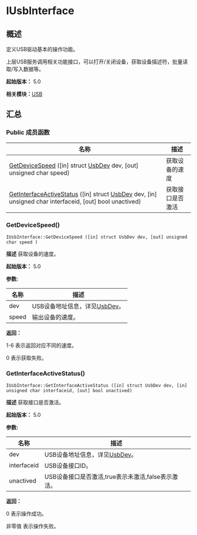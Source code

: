 # IUsbInterface


## 概述

定义USB驱动基本的操作功能。

上层USB服务调用相关功能接口，可以打开/关闭设备，获取设备描述符，批量读取/写入数据等。

**起始版本：** 5.0

**相关模块：**[USB](_u_s_b_v10.md)


## 汇总


### Public 成员函数

| 名称 | 描述 | 
| -------- | -------- |
| [GetDeviceSpeed](#getdevicespeed) ([in] struct [UsbDev](_usb_dev_v11.md) dev, [out] unsigned char speed) | 获取设备的速度  | 
| [GetInterfaceActiveStatus](#getinterfaceactivestatus) ([in] struct [UsbDev](_usb_dev_v11.md) dev, [in] unsigned char interfaceid, [out] bool unactived) | 获取接口是否激活 | 

### GetDeviceSpeed()

```
IUsbInterface::GetDeviceSpeed ([in] struct UsbDev dev, [out] unsigned char speed )
```
**描述**
获取设备的速度。

**起始版本：** 5.0

**参数:**

| 名称 | 描述 | 
| -------- | -------- |
| dev | USB设备地址信息，详见[UsbDev](_usb_dev_v10.md)。  | 
| speed | 输出设备的速度。 | 

**返回：**

1-6 表示返回对应不同的速度。

0 表示获取失败。

### GetInterfaceActiveStatus()

```
IUsbInterface::GetInterfaceActiveStatus ([in] struct UsbDev dev, [in] unsigned char interfaceid, [out] bool unactived)
```
**描述**
获取接口是否激活。

**起始版本：** 5.0

**参数:**

| 名称 | 描述 | 
| -------- | -------- |
| dev | USB设备地址信息，详见[UsbDev](_usb_dev_v10.md)。  | 
| interfaceid | USB设备接口ID。  | 
| unactived | USB设备接口是否激活,true表示未激活,false表示激活。 | 

**返回：**

0 表示操作成功。

非零值 表示操作失败。
